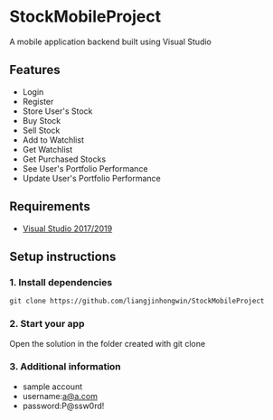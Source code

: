 # StockMobileProject

A mobile application backend built using Visual Studio

## Features


- Login 
- Register 
- Store User's Stock 
- Buy Stock 
- Sell Stock 
- Add to Watchlist 
- Get Watchlist 
- Get Purchased Stocks
- See User's Portfolio Performance
- Update User's Portfolio Performance

## Requirements

- [Visual Studio 2017/2019](https://visualstudio.microsoft.com/vs/)

## Setup instructions

### 1. Install dependencies

```
git clone https://github.com/liangjinhongwin/StockMobileProject

```

### 2. Start your app

Open the solution in the folder created with git clone

### 3. Additional information
- sample account
- username:a@a.com
- password:P@ssw0rd!
